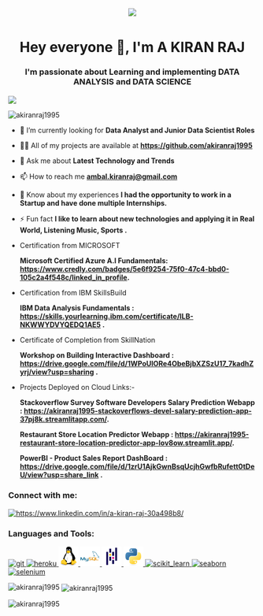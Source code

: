<h1 align="center">
 <img src="https://www.hays.co.uk/documents/14947236/18198294/Image_Tech_Job_Data_Analyst_Science_LandingPage.jpg/6baea6c5-943e-d31d-1e17-67c5e54c8bc8?t=1617916807268"/>
</h1>

<h1 align="center"> Hey everyone 👋, I'm A KIRAN RAJ</h1>
<h3 align="center"> I'm passionate about Learning and implementing DATA ANALYSIS and DATA SCIENCE</h3>

<img align="center" src="https://stephbrowneblog.files.wordpress.com/2020/10/e58674891220df8a97807e636b99cd6c.gif"/>


<p align="left"> <img src="https://komarev.com/ghpvc/?username=akiranraj1995&label=Profile%20views&color=0e75b6&style=flat" alt="akiranraj1995" /> </p>

- 🌱 I’m currently looking for **Data Analyst and Junior Data Scientist Roles**

- 👨‍💻 All of my projects are available at **https://github.com/akiranraj1995**

- 💬 Ask me about **Latest Technology and Trends**

- 📫 How to reach me **ambal.kiranraj@gmail.com**

- 📄 Know about my experiences **I had the opportunity to work in a Startup and have done multiple Internships.**

- ⚡ Fun fact **I like to learn about new technologies and applying it in Real World, Listening Music, Sports .**

-   Certification from MICROSOFT

     **Microsoft Certified Azure A.I Fundamentals:  https://www.credly.com/badges/5e6f9254-75f0-47c4-bbd0-105c2a4f548c/linked_in_profile.** 
     
-   Certification from IBM SkillsBuild

    **IBM Data Analysis Fundamentals : https://skills.yourlearning.ibm.com/certificate/ILB-NKWWYDVYQEDQ1AE5 .**
    
-   Certificate of Completion from SkillNation
    
    **Workshop on Building Interactive Dashboard : https://drive.google.com/file/d/1WPoUlORe4ObeBjbXZSzU17_7kadhZyrj/view?usp=sharing .**
     
- Projects Deployed on Cloud Links:-

    **Stackoverflow Survey Software Developers Salary Prediction Webapp : https://akiranraj1995-stackoverflows-devel-salary-prediction-app-37pj8k.streamlitapp.com/.**
    
    **Restaurant Store Location Predictor Webapp : https://akiranraj1995-restaurant-store-location-predictor-app-lov8ow.streamlit.app/.**
    
    **PowerBI - Product Sales Report DashBoard : https://drive.google.com/file/d/1zrU1AjkGwnBsqUcjhGwfbRufett0tDeU/view?usp=share_link .**


<h3 align="left">Connect with me:</h3>
<p align="left">
<a href="https://www.linkedin.com/in/a-kiran-raj-30a498b8/" target="blank"><img align="center" src="https://raw.githubusercontent.com/rahuldkjain/github-profile-readme-generator/master/src/images/icons/Social/linked-in-alt.svg" alt="https://www.linkedin.com/in/a-kiran-raj-30a498b8/" height="30" width="40" /></a>
</p>

<h3 align="left">Languages and Tools:</h3>
<p align="left"> <a href="https://git-scm.com/" target="_blank" rel="noreferrer"> <img src="https://www.vectorlogo.zone/logos/git-scm/git-scm-icon.svg" alt="git" width="40" height="40"/> </a> <a href="https://heroku.com" target="_blank" rel="noreferrer"> <img src="https://www.vectorlogo.zone/logos/heroku/heroku-icon.svg" alt="heroku" width="40" height="40"/> </a> <a href="https://www.linux.org/" target="_blank" rel="noreferrer"> <img src="https://raw.githubusercontent.com/devicons/devicon/master/icons/linux/linux-original.svg" alt="linux" width="40" height="40"/> </a> <a href="https://www.mysql.com/" target="_blank" rel="noreferrer"> <img src="https://raw.githubusercontent.com/devicons/devicon/master/icons/mysql/mysql-original-wordmark.svg" alt="mysql" width="40" height="40"/> </a> <a href="https://pandas.pydata.org/" target="_blank" rel="noreferrer"> <img src="https://raw.githubusercontent.com/devicons/devicon/2ae2a900d2f041da66e950e4d48052658d850630/icons/pandas/pandas-original.svg" alt="pandas" width="40" height="40"/> </a> <a href="https://www.python.org" target="_blank" rel="noreferrer"> <img src="https://raw.githubusercontent.com/devicons/devicon/master/icons/python/python-original.svg" alt="python" width="40" height="40"/> </a> <a href="https://scikit-learn.org/" target="_blank" rel="noreferrer"> <img src="https://upload.wikimedia.org/wikipedia/commons/0/05/Scikit_learn_logo_small.svg" alt="scikit_learn" width="40" height="40"/> </a> <a href="https://seaborn.pydata.org/" target="_blank" rel="noreferrer"> <img src="https://seaborn.pydata.org/_images/logo-mark-lightbg.svg" alt="seaborn" width="40" height="40"/> </a> <a href="https://www.selenium.dev" target="_blank" rel="noreferrer"> <img src="https://raw.githubusercontent.com/detain/svg-logos/780f25886640cef088af994181646db2f6b1a3f8/svg/selenium-logo.svg" alt="selenium" width="40" height="40"/> </a> </p>

<p><img align="left" src="https://github-readme-stats.vercel.app/api/top-langs?username=akiranraj1995&show_icons=true&locale=en&layout=compact" alt="akiranraj1995" /></p>

<p>&nbsp;<img align="center" src="https://github-readme-stats.vercel.app/api?username=akiranraj1995&show_icons=true&locale=en" alt="akiranraj1995" /></p>

<p><img align="center" src="https://github-readme-streak-stats.herokuapp.com/?user=akiranraj1995&" alt="akiranraj1995" /></p>

